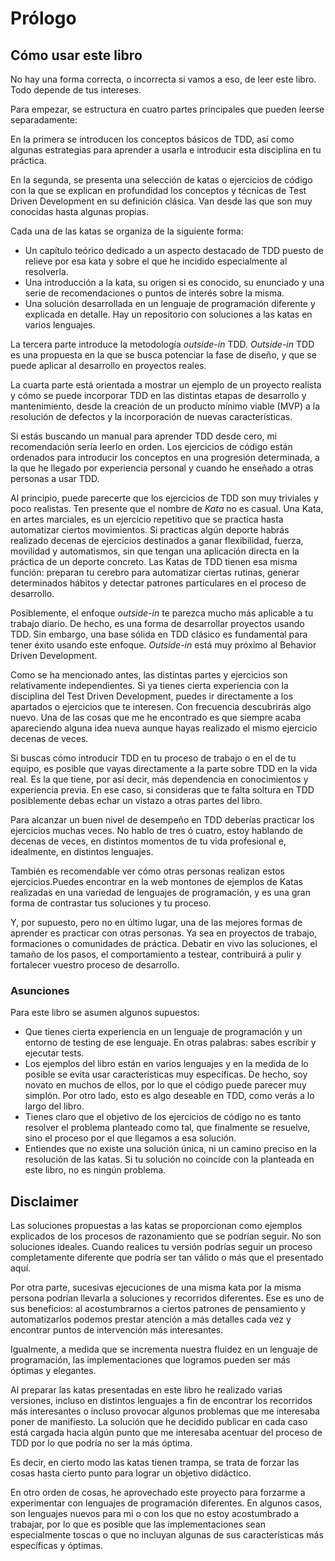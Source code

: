 # Prólogo #

## Cómo usar este libro

No hay una forma correcta, o incorrecta si vamos a eso, de leer este libro. Todo depende de tus intereses. 

Para empezar, se estructura en cuatro partes principales que pueden leerse separadamente:

En la primera se introducen los conceptos básicos de TDD, así como algunas estrategias para aprender a usarla e introducir esta disciplina en tu práctica.

En la segunda, se presenta una selección de katas o ejercicios de código con la que se explican en profundidad los conceptos y técnicas de Test Driven Development en su definición clásica. Van desde las que son muy conocidas hasta algunas propias.

Cada una de las katas se organiza de la siguiente forma:

* Un capítulo teórico dedicado a un aspecto destacado de TDD puesto de relieve por esa kata y sobre el que he incidido especialmente al resolverla.
* Una introducción a la kata, su origen si es conocido, su enunciado y una serie de recomendaciones o puntos de interés sobre la misma.
* Una solución desarrollada en un lenguaje de programación diferente y explicada en detalle. Hay un repositorio con soluciones a las katas en varios lenguajes.

La tercera parte introduce la metodología *outside-in* TDD. *Outside-in* TDD es una propuesta en la que se busca potenciar la fase de diseño, y que se puede aplicar al desarrollo en proyectos reales.

La cuarta parte está orientada a mostrar un ejemplo de un proyecto realista y cómo se puede incorporar TDD en las distintas etapas de desarrollo y mantenimiento, desde la creación de un producto mínimo viable (MVP) a la resolución de defectos y la incorporación de nuevas características.

Si estás buscando un manual para aprender TDD desde cero, mi recomendación sería leerlo en orden. Los ejercicios de código están ordenados para introducir los conceptos en una progresión determinada, a la que he llegado por experiencia personal y cuando he enseñado a otras personas a usar TDD.

Al principio, puede parecerte que los ejercicios de TDD son muy triviales y poco realistas. Ten presente que el nombre de *Kata* no es casual. Una Kata, en artes marciales, es un ejercicio repetitivo que se practica hasta automatizar ciertos movimientos. Si practicas algún deporte habrás realizado decenas de ejercicios destinados a ganar flexibilidad, fuerza, movilidad y automatismos, sin que tengan una aplicación directa en la práctica de un deporte concreto. Las Katas de TDD tienen esa misma función: preparan tu cerebro para automatizar ciertas rutinas, generar determinados hábitos y detectar patrones particulares en el proceso de desarrollo.

Posiblemente, el enfoque *outside-in* te parezca mucho más aplicable a tu trabajo diario. De hecho, es una forma de desarrollar proyectos usando TDD. Sin embargo, una base sólida en TDD clásico es fundamental para tener éxito usando este enfoque. *Outside-in* está muy próximo al Behavior Driven Development.

Como se ha mencionado antes, las distintas partes y ejercicios son relativamente independientes. Si ya tienes cierta experiencia con la disciplina del Test Driven Development, puedes ir directamente a los apartados o ejercicios que te interesen. Con frecuencia descubrirás algo nuevo. Una de las cosas que me he encontrado es que siempre acaba apareciendo alguna idea nueva aunque hayas realizado el mismo ejercicio decenas de veces.

Si buscas cómo introducir TDD en tu proceso de trabajo o en el de tu equipo, es posible que vayas directamente a la parte sobre TDD en la vida real. Es la que tiene, por así decir, más dependencia en conocimientos y experiencia previa. En ese caso, si consideras que te falta soltura en TDD posiblemente debas echar un vistazo a otras partes del libro.

Para alcanzar un buen nivel de desempeño en TDD deberías practicar los ejercicios muchas veces. No hablo de tres ó cuatro, estoy hablando de decenas de veces, en distintos momentos de tu vida profesional e, idealmente, en distintos lenguajes.

También es recomendable ver cómo otras personas realizan estos ejercicios.Puedes encontrar en la web montones de ejemplos de Katas realizadas en una variedad de lenguajes de programación, y es una gran forma de contrastar tus soluciones y tu proceso.

Y, por supuesto, pero no en último lugar, una de las mejores formas de aprender es practicar con otras personas. Ya sea en proyectos de trabajo, formaciones o comunidades de práctica. Debatir en vivo las soluciones, el tamaño de los pasos, el comportamiento a testear, contribuirá a pulir y fortalecer vuestro proceso de desarrollo.

### Asunciones

Para este libro se asumen algunos supuestos:

* Que tienes cierta experiencia en un lenguaje de programación y un entorno de testing de ese lenguaje. En otras palabras: sabes escribir y ejecutar tests.
* Los ejemplos del libro están en varios lenguajes y en la medida de lo posible se evita usar características muy específicas. De hecho, soy novato en muchos de ellos, por lo que el código puede parecer muy simplón. Por otro lado, esto es algo deseable en TDD, como verás a lo largo del libro.
* Tienes claro que el objetivo de los ejercicios de código no es tanto resolver el problema planteado como tal, que finalmente se resuelve, sino el proceso por el que llegamos a esa solución.
* Entiendes que no existe una solución única, ni un camino preciso en la resolución de las katas. Si tu solución no coincide con la planteada en este libro, no es ningún problema.

## Disclaimer

Las soluciones propuestas a las katas se proporcionan como ejemplos explicados de los procesos de razonamiento que se podrían seguir. No son soluciones ideales. Cuando realices tu versión podrías seguir un proceso completamente diferente que podría ser tan válido o más que el presentado aquí.

Por otra parte, sucesivas ejecuciones de una misma kata por la misma persona podrían llevarla a soluciones y recorridos diferentes. Ese es uno de sus beneficios: al acostumbrarnos a ciertos patrones de pensamiento y automatizarlos podemos prestar atención a más detalles cada vez y encontrar puntos de intervención más interesantes.

Igualmente, a medida que se incrementa nuestra fluidez en un lenguaje de programación, las implementaciones que logramos pueden ser más óptimas y elegantes.

Al preparar las katas presentadas en este libro he realizado varias versiones, incluso en distintos lenguajes a fin de encontrar los recorridos más interesantes o incluso provocar algunos problemas que me interesaba poner de manifiesto. La solución que he decidido publicar en cada caso está cargada hacia algún punto que me interesaba acentuar del proceso de TDD por lo que podría no ser la más óptima.

Es decir, en cierto modo las katas tienen trampa, se trata de forzar las cosas hasta cierto punto para lograr un objetivo didáctico.

En otro orden de cosas, he aprovechado este proyecto para forzarme a experimentar con lenguajes de programación diferentes. En algunos casos, son lenguajes nuevos para mi o con los que no estoy acostumbrado a trabajar, por lo que es posible que las implementaciones sean especialmente toscas o que no incluyan algunas de sus características más específicas y óptimas.
